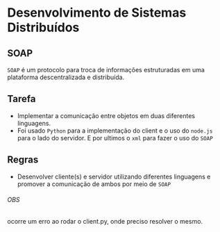 # Desenvolvimento de Sistemas Distribuídos
## SOAP
`SOAP` é um protocolo para troca de informações estruturadas em uma plataforma descentralizada e distribuída.

## Tarefa
- Implementar a comunicação entre objetos em duas diferentes linguagens.
- Foi usado `Python` para a implementação do client e o uso do `node.js` para o lado do servidor. E por ultimos o `xml` para fazer o uso do `SOAP`

## Regras
- Desenvolver cliente(s) e servidor utilizando diferentes linguagens e promover a comunicação de ambos por meio de `SOAP`

###### OBS
ocorre um erro ao rodar o client.py, onde preciso resolver o mesmo.
